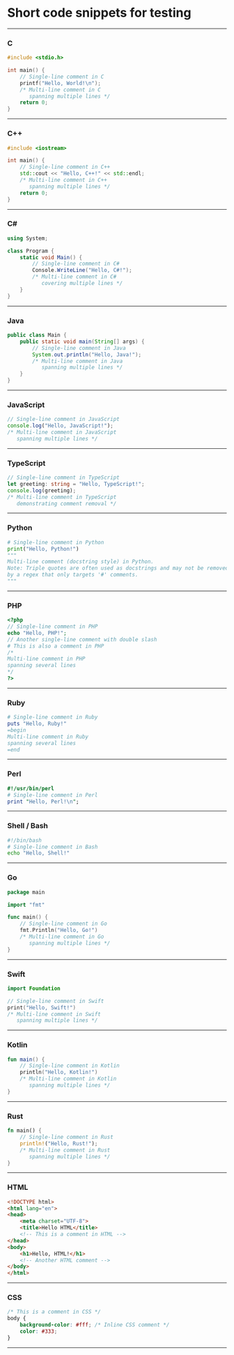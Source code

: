# Short code snippets for testing 
---

### C

```c
#include <stdio.h>

int main() {
    // Single-line comment in C
    printf("Hello, World!\n");
    /* Multi-line comment in C
       spanning multiple lines */
    return 0;
}
```

---

### C++

```cpp
#include <iostream>

int main() {
    // Single-line comment in C++
    std::cout << "Hello, C++!" << std::endl;
    /* Multi-line comment in C++
       spanning multiple lines */
    return 0;
}
```

---

### C#

```csharp
using System;

class Program {
    static void Main() {
        // Single-line comment in C#
        Console.WriteLine("Hello, C#!");
        /* Multi-line comment in C#
           covering multiple lines */
    }
}
```

---

### Java

```java
public class Main {
    public static void main(String[] args) {
        // Single-line comment in Java
        System.out.println("Hello, Java!");
        /* Multi-line comment in Java
           spanning multiple lines */
    }
}
```

---

### JavaScript

```js
// Single-line comment in JavaScript
console.log("Hello, JavaScript!");
/* Multi-line comment in JavaScript
   spanning multiple lines */
```

---

### TypeScript

```ts
// Single-line comment in TypeScript
let greeting: string = "Hello, TypeScript!";
console.log(greeting);
/* Multi-line comment in TypeScript
   demonstrating comment removal */
```

---

### Python

```python
# Single-line comment in Python
print("Hello, Python!")
"""
Multi-line comment (docstring style) in Python.
Note: Triple quotes are often used as docstrings and may not be removed
by a regex that only targets '#' comments.
"""
```

---

### PHP

```php
<?php
// Single-line comment in PHP
echo "Hello, PHP!";
// Another single-line comment with double slash
# This is also a comment in PHP
/*
Multi-line comment in PHP
spanning several lines
*/
?>
```

---

### Ruby

```ruby
# Single-line comment in Ruby
puts "Hello, Ruby!"
=begin
Multi-line comment in Ruby
spanning several lines
=end
```

---

### Perl

```perl
#!/usr/bin/perl
# Single-line comment in Perl
print "Hello, Perl!\n";
```

---

### Shell / Bash

```bash
#!/bin/bash
# Single-line comment in Bash
echo "Hello, Shell!"
```

---

### Go

```go
package main

import "fmt"

func main() {
    // Single-line comment in Go
    fmt.Println("Hello, Go!")
    /* Multi-line comment in Go
       spanning multiple lines */
}
```

---

### Swift

```swift
import Foundation

// Single-line comment in Swift
print("Hello, Swift!")
/* Multi-line comment in Swift
   spanning multiple lines */
```

---

### Kotlin

```kotlin
fun main() {
    // Single-line comment in Kotlin
    println("Hello, Kotlin!")
    /* Multi-line comment in Kotlin
       spanning multiple lines */
}
```

---

### Rust

```rust
fn main() {
    // Single-line comment in Rust
    println!("Hello, Rust!");
    /* Multi-line comment in Rust
       spanning multiple lines */
}
```

---

### HTML

```html
<!DOCTYPE html>
<html lang="en">
<head>
    <meta charset="UTF-8">
    <title>Hello HTML</title>
    <!-- This is a comment in HTML -->
</head>
<body>
    <h1>Hello, HTML!</h1>
    <!-- Another HTML comment -->
</body>
</html>
```

---

### CSS

```css
/* This is a comment in CSS */
body {
    background-color: #fff; /* Inline CSS comment */
    color: #333;
}
```

---
